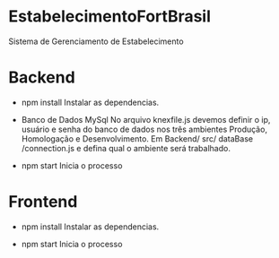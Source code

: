 # EstabelecimentoFortBrasil
Sistema de Gerenciamento de Estabelecimento

# Backend
 - npm install
  Instalar as dependencias.
  
 - Banco de Dados MySql
  No arquivo knexfile.js devemos definir o ip, usuário e senha do banco de dados nos três ambientes Produção, Homologação e Desenvolvimento.
  Em Backend/ src/ dataBase /connection.js e defina qual o ambiente será trabalhado.
  
 - npm start
  Inicia o processo

# Frontend

 - npm install
  Instalar as dependencias.

- npm start
  Inicia o processo
